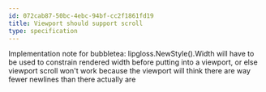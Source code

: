 ```yaml
---
id: 072cab87-50bc-4ebc-94bf-cc2f1861fd19
title: Viewport should support scroll
type: specification
---
```


Implementation note for bubbletea: lipgloss.NewStyle().Width will have to be used to constrain rendered width before putting into a viewport, or else viewport scroll won't work because the viewport will think there are way fewer newlines than there actually are
